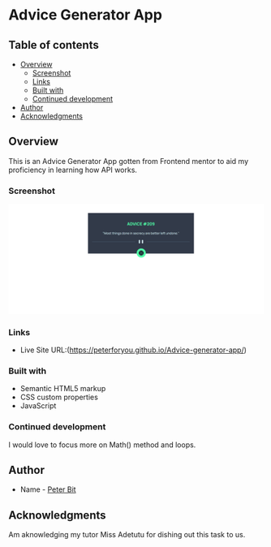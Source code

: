 # Advice Generator App

## Table of contents

- [Overview](#overview)
  - [Screenshot](#screenshot)
  - [Links](#links)
  - [Built with](#built-with)
  - [Continued development](#continued-development)
- [Author](#author)
- [Acknowledgments](#acknowledgments)


## Overview
This is an Advice Generator App gotten from Frontend mentor to aid my proficiency in learning how API works.

### Screenshot

![](./images/Annotation%202022-09-30%20061219.png)

### Links

- Live Site URL:(https://peterforyou.github.io/Advice-generator-app/)

### Built with

- Semantic HTML5 markup
- CSS custom properties
- JavaScript

### Continued development    

I would love to focus more on Math() method and loops.

## Author

- Name - [Peter Bit](https://www.twitter.com/Peterbyte2)

## Acknowledgments

Am aknowledging my tutor Miss Adetutu for dishing out this task to us.